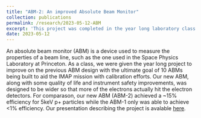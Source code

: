 ```yaml
---
title: "ABM-2: An improved Absolute Beam Monitor"
collection: publications
permalink: /research/2023-05-12-ABM
excerpt: 'This project was completed in the year long laboratory class AST250/251'
date: 2023-05-12
---
```

An absolute beam monitor (ABM) is a device used to measure the properties of a beam line, such as the one used in the Space Physics Laboratory at Princeton.  As a class, we were given the year long project to improve on the previous ABM design with the ultimate goal of 10 ABMs being built to aid the IMAP mission with calibration efforts.  Our new ABM, along with some quality of life and instrument safety improvements, was designed to be wider so that more of the electrons actually hit the electron detectors.  For comparason, our new ABM (ABM-2) achieved a ~15% efficiency for 5keV p+ particles while the ABM-1 only was able to achieve <1% efficiency.  Our presentation describing the project is avalable [here](../files/CDR.pdf).
